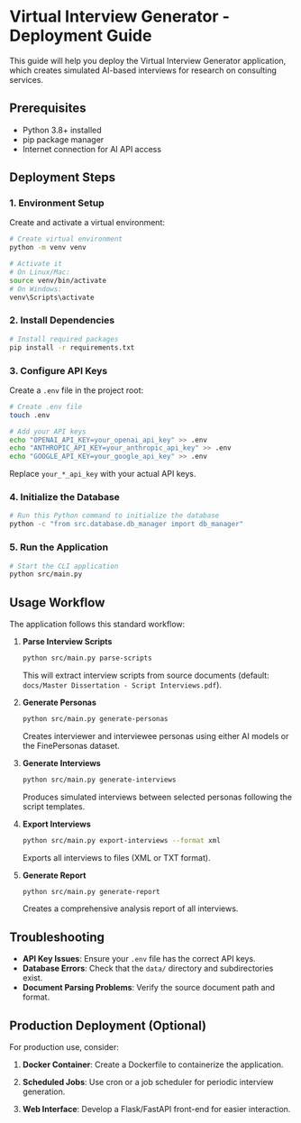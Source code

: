 # Virtual Interview Generator - Deployment Guide

This guide will help you deploy the Virtual Interview Generator application, which creates simulated AI-based interviews for research on consulting services.

## Prerequisites

- Python 3.8+ installed
- pip package manager
- Internet connection for AI API access

## Deployment Steps

### 1. Environment Setup

Create and activate a virtual environment:

```bash
# Create virtual environment
python -m venv venv

# Activate it
# On Linux/Mac:
source venv/bin/activate
# On Windows:
venv\Scripts\activate
```

### 2. Install Dependencies

```bash
# Install required packages
pip install -r requirements.txt
```

### 3. Configure API Keys

Create a `.env` file in the project root:

```bash
# Create .env file
touch .env

# Add your API keys
echo "OPENAI_API_KEY=your_openai_api_key" >> .env
echo "ANTHROPIC_API_KEY=your_anthropic_api_key" >> .env
echo "GOOGLE_API_KEY=your_google_api_key" >> .env
```

Replace `your_*_api_key` with your actual API keys.

### 4. Initialize the Database

```bash
# Run this Python command to initialize the database
python -c "from src.database.db_manager import db_manager"
```

### 5. Run the Application

```bash
# Start the CLI application
python src/main.py
```

## Usage Workflow

The application follows this standard workflow:

1. **Parse Interview Scripts**
   ```bash
   python src/main.py parse-scripts
   ```
   This will extract interview scripts from source documents (default: `docs/Master Dissertation - Script Interviews.pdf`).

2. **Generate Personas**
   ```bash
   python src/main.py generate-personas
   ```
   Creates interviewer and interviewee personas using either AI models or the FinePersonas dataset.

3. **Generate Interviews**
   ```bash
   python src/main.py generate-interviews
   ```
   Produces simulated interviews between selected personas following the script templates.

4. **Export Interviews**
   ```bash
   python src/main.py export-interviews --format xml
   ```
   Exports all interviews to files (XML or TXT format).

5. **Generate Report**
   ```bash
   python src/main.py generate-report
   ```
   Creates a comprehensive analysis report of all interviews.

## Troubleshooting

- **API Key Issues**: Ensure your `.env` file has the correct API keys.
- **Database Errors**: Check that the `data/` directory and subdirectories exist.
- **Document Parsing Problems**: Verify the source document path and format.

## Production Deployment (Optional)

For production use, consider:

1. **Docker Container**:
   Create a Dockerfile to containerize the application.

2. **Scheduled Jobs**:
   Use cron or a job scheduler for periodic interview generation.

3. **Web Interface**:
   Develop a Flask/FastAPI front-end for easier interaction.